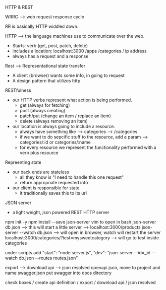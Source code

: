 HTTP & REST

WRRC --> web request response cycle

RR is basically HTTP widdled down.

HTTP --> the language machines use to communicate over the web.
  - Starts: verb (get, post, patch, delete)
  - includes a location: localhost:3000 /apps /categories / ip address
  - always has a request and a response

Rest --> Representational state transfer
  - A client (browser) wants some info, in going to request
  - A design pattern that utilizes http

RESTfulness
  - our HTTP verbs represent what action is being performed.
    - get (always for fetching)
    - post (always creating)
    - patch/put (change an item / replace an item)
    - delete (always removing an item)
  - our location is always going to include a resource.
    - always have something like --> categories --> /categories
    - if we want to do sepcific stuff to the resource, add a param --> categories/:id or categories/:name
    - for every resource we represent the functionality performed with a verb plus resource

Repreenting state
  - our back ends are stateless
    - all they know is "I need to handle this one request"
    - return appropriate requested info
  - our client is responsible for state
    - it traditionally saves this to its url

JSON server
  - a light weight, json powered REST HTTP server

npm init -y
npm install --save json-server
vim to open in bash
json-server db.json --> this will start a little server --> localhost:3000/products
json-server --watch db.json --> will open in browser, watch will restart the server
localhost:3000/categories/?test=mysweetcategory --> will go to test inside categories

under scripts add
"start": "node server.js",
"dev": "json-server --id=_id --watch db.json --routes routes.json"

export --> download api --> json resolved
openapi.json, move to project and name swagger.json
put swagger into docs directory

check boxes / create api definition / export / download api / json resolved





